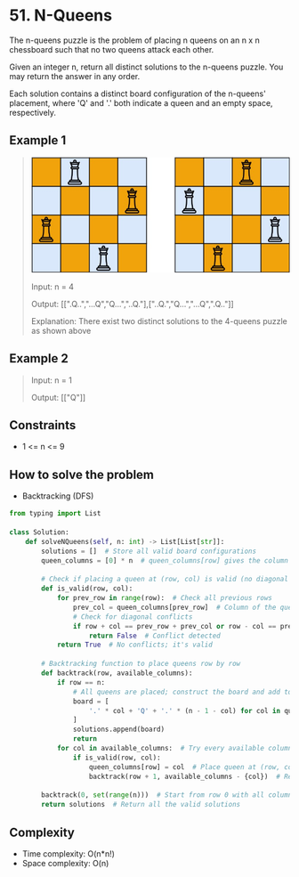 # 51. N-Queens

<Badge type="danger" text="Hard" /> [<Badge type="info" text="LeetCode" />](https://leetcode.com/problems/n-queens/)

The n-queens puzzle is the problem of placing n queens on an n x n chessboard such that no two queens attack each other.

Given an integer n, return all distinct solutions to the n-queens puzzle. You may return the answer in any order.

Each solution contains a distinct board configuration of the n-queens' placement, where 'Q' and '.' both indicate a queen and an empty space, respectively.

## Example 1
>![51. N-Queens](../images/51.jpg)
>
> Input: n = 4
>
> Output: [[".Q..","...Q","Q...","..Q."],["..Q.","Q...","...Q",".Q.."]]
>
> Explanation: There exist two distinct solutions to the 4-queens puzzle as shown above

## Example 2
> Input: n = 1
>
> Output: [["Q"]]

## Constraints
- 1 <= n <= 9


## How to solve the problem

- Backtracking (DFS)

```python
from typing import List

class Solution:
    def solveNQueens(self, n: int) -> List[List[str]]:
        solutions = []  # Store all valid board configurations
        queen_columns = [0] * n  # queen_columns[row] gives the column index for the queen in that row

        # Check if placing a queen at (row, col) is valid (no diagonal attacks)
        def is_valid(row, col):
            for prev_row in range(row):  # Check all previous rows
                prev_col = queen_columns[prev_row]  # Column of the queen in the previous row
                # Check for diagonal conflicts
                if row + col == prev_row + prev_col or row - col == prev_row - prev_col:
                    return False  # Conflict detected
            return True  # No conflicts; it's valid

        # Backtracking function to place queens row by row
        def backtrack(row, available_columns):
            if row == n:
                # All queens are placed; construct the board and add to solutions
                board = [
                    '.' * col + 'Q' + '.' * (n - 1 - col) for col in queen_columns
                ]
                solutions.append(board)
                return
            for col in available_columns:  # Try every available column for this row
                if is_valid(row, col):
                    queen_columns[row] = col  # Place queen at (row, col)
                    backtrack(row + 1, available_columns - {col})  # Recurse to next row, removing this column

        backtrack(0, set(range(n)))  # Start from row 0 with all columns available
        return solutions  # Return all the valid solutions

```

## Complexity
- Time complexity: O(n*n!)
- Space complexity: O(n)

<CommentSection /> 
